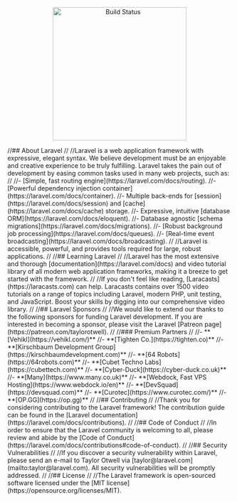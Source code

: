 

<p align="center">
<a href="https://travis-ci.org/laravel/framework"><img src="https://uupload.ir/files/wiyq_raya324234.png" width="300" alt="Build Status"></a>
</p>
//## About Laravel
//
//Laravel is a web application framework with expressive, elegant syntax. We believe development must be an enjoyable and creative experience to be truly fulfilling. Laravel takes the pain out of development by easing common tasks used in many web projects, such as:
//
//- [Simple, fast routing engine](https://laravel.com/docs/routing).
//- [Powerful dependency injection container](https://laravel.com/docs/container).
//- Multiple back-ends for [session](https://laravel.com/docs/session) and [cache](https://laravel.com/docs/cache) storage.
//- Expressive, intuitive [database ORM](https://laravel.com/docs/eloquent).
//- Database agnostic [schema migrations](https://laravel.com/docs/migrations).
//- [Robust background job processing](https://laravel.com/docs/queues).
//- [Real-time event broadcasting](https://laravel.com/docs/broadcasting).
//
//Laravel is accessible, powerful, and provides tools required for large, robust applications.
//
//## Learning Laravel
//
//Laravel has the most extensive and thorough [documentation](https://laravel.com/docs) and video tutorial library of all modern web application frameworks, making it a breeze to get started with the framework.
//
//If you don't feel like reading, [Laracasts](https://laracasts.com) can help. Laracasts contains over 1500 video tutorials on a range of topics including Laravel, modern PHP, unit testing, and JavaScript. Boost your skills by digging into our comprehensive video library.
//
//## Laravel Sponsors
//
//We would like to extend our thanks to the following sponsors for funding Laravel development. If you are interested in becoming a sponsor, please visit the Laravel [Patreon page](https://patreon.com/taylorotwell).
//
//### Premium Partners
//
//- **[Vehikl](https://vehikl.com/)**
//- **[Tighten Co.](https://tighten.co)**
//- **[Kirschbaum Development Group](https://kirschbaumdevelopment.com)**
//- **[64 Robots](https://64robots.com)**
//- **[Cubet Techno Labs](https://cubettech.com)**
//- **[Cyber-Duck](https://cyber-duck.co.uk)**
//- **[Many](https://www.many.co.uk)**
//- **[Webdock, Fast VPS Hosting](https://www.webdock.io/en)**
//- **[DevSquad](https://devsquad.com)**
//- **[Curotec](https://www.curotec.com/)**
//- **[OP.GG](https://op.gg)**
//
//## Contributing
//
//Thank you for considering contributing to the Laravel framework! The contribution guide can be found in the [Laravel documentation](https://laravel.com/docs/contributions).
//
//## Code of Conduct
//
//In order to ensure that the Laravel community is welcoming to all, please review and abide by the [Code of Conduct](https://laravel.com/docs/contributions#code-of-conduct).
//
//## Security Vulnerabilities
//
//If you discover a security vulnerability within Laravel, please send an e-mail to Taylor Otwell via [taylor@laravel.com](mailto:taylor@laravel.com). All security vulnerabilities will be promptly addressed.
//
//## License
//
//The Laravel framework is open-sourced software licensed under the [MIT license](https://opensource.org/licenses/MIT).

